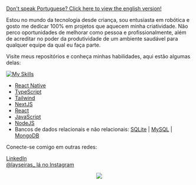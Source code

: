 <a href="https://github.com/laysaalves/laysaalves/blob/main/README.md">Don't speak Portuguese? Click here to view the english version!</a>

Estou no mundo da tecnologia desde criança, sou entusiasta em robótica e gosto me dedicar 100% em projetos que aquecem minha criatividade. Não perco oportunidades de melhorar como pessoa e profissionalmente, além de acreditar no poder da produtividade de um ambiente saudável para qualquer equipe da qual eu faça parte.

Visite meus repositórios e conheça minhas habilidades, aqui estão algumas delas:

[![My Skills](https://skillicons.dev/icons?i=react,ts,tailwind,nextjs,javascript,nodejs,mysql,mongodb)](https://skillicons.dev)

- [React Native](https://reactnative.dev/)
- [TypeScript](https://www.typescriptlang.org/)
- [Tailwind](https://tailwindcss.com/)
- [NextJS](https://nextjs.org/)
- [React](https://react.dev/)
- [JavaScript](https://developer.mozilla.org/en-US/docs/Web/JavaScript)
- [NodeJS](https://nodejs.org/docs/latest/api/)
- Bancos de dados relacionais e não relacionais: [SQLite](https://www.sqlite.org/) | [MySQL](https://dev.mysql.com/doc/) | [MongoDB](https://www.mongodb.com/docs/)

Conecte-se comigo em outras redes:

[LinkedIn](https://www.linkedin.com/in/laysaalves/) <br />
[@layseiras_  lá no Instagram](https://instagram.com/layseiras_) <br />

<div align="center">
    <img align="center" src="https://github-readme-stats.vercel.app/api?username=laysaalves&show_icons=true&theme=tokyonight&hide_border=true" />
  </a>
</div>
